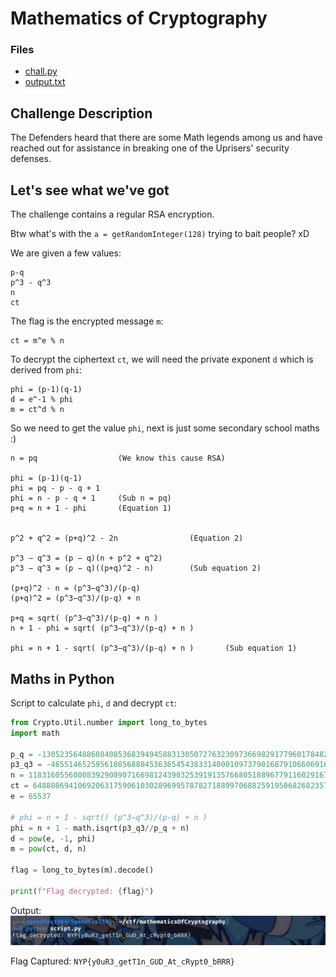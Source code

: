 # Mathematics of Cryptography

### Files

- [chall.py](chall.py)
- [output.txt](output.txt)


## Challenge Description

The Defenders heard that there are some Math legends among us and have reached out for assistance in breaking one of the Uprisers' security defenses.


## Let's see what we've got

The challenge contains a regular RSA encryption.

Btw what's with the `a = getRandomInteger(128)` trying to bait people? xD

We are given a few values:  
```
p-q
p^3 - q^3
n
ct
```

The flag is the encrypted message `m`:  
```
ct = m^e % n
```

To decrypt the ciphertext `ct`, we will need the private exponent `d` which is derived from `phi`:  
```
phi = (p-1)(q-1)
d = e^-1 % phi
m = ct^d % n
```

So we need to get the value `phi`, next is just some secondary school maths :)  
```
n = pq                  (We know this cause RSA)

phi = (p-1)(q-1)
phi = pq - p - q + 1
phi = n - p - q + 1     (Sub n = pq)
p+q = n + 1 - phi       (Equation 1)


p^2 + q^2 = (p+q)^2 - 2n                (Equation 2)

p^3 − q^3 = (p − q)(n + p^2 + q^2)
p^3 − q^3 = (p − q)((p+q)^2 - n)        (Sub equation 2)

(p+q)^2 - n = (p^3−q^3)/(p-q)
(p+q)^2 = (p^3−q^3)/(p-q) + n

p+q = sqrt( (p^3−q^3)/(p-q) + n )
n + 1 - phi = sqrt( (p^3−q^3)/(p-q) + n )

phi = n + 1 - sqrt( (p^3−q^3)/(p-q) + n )       (Sub equation 1)
```

## Maths in Python

Script to calculate `phi`, `d` and decrypt `ct`:  
```python
from Crypto.Util.number import long_to_bytes
import math

p_q = -1305235648860840853683949458831305072763230973669829177960178482866452800364412721111763583069321978987148627466498224410781024187725838888479326409184744
p3_q3 = -465514652595610856880453636545438331400010973790168791066069161352239209188533132121982942661849199245018660968880021999471046367873763759524854675286821508038418401864765726491449185192253500864628518550804809046508686959255535195714941766727484090297166583454871187745735758463441767587210583432967693381451227261083381147367649535205516682361917227931630894904749876510765825586785760034509104564737258991404912289408762611694496702482996518688138500642819128
n = 118316055600083929089071669812439032539191357668051889677911602916721340636167359556934591671598570703259986990715914276095866429868571322432308962619799310816435693053230854913872753733501348441234715512020861405241513403795045428404496593692411330352525309662619935495570018411169134102570106958094779439217
ct = 64880869410692063175906103028969957878271889970688259195068268235741104167117130794136851712307899764163566653527660540303926093374874865621497088649195483963877573321808998916766978276663044270028514646216644963284229260389738926787740160186040707610308628316701038087132926246223087221028661729121666185863
e = 65537

# phi = n + 1 - sqrt() (p^3−q^3)/(p-q) + n )
phi = n + 1 - math.isqrt(p3_q3//p_q + n)
d = pow(e, -1, phi)
m = pow(ct, d, n)

flag = long_to_bytes(m).decode()

print(f"Flag decrypted: {flag}")
```

Output:  
![screenshot1](assets/screenshot1.jpg)

Flag Captured: `NYP{y0uR3_getT1n_GUD_At_cRypt0_bRRR}`
